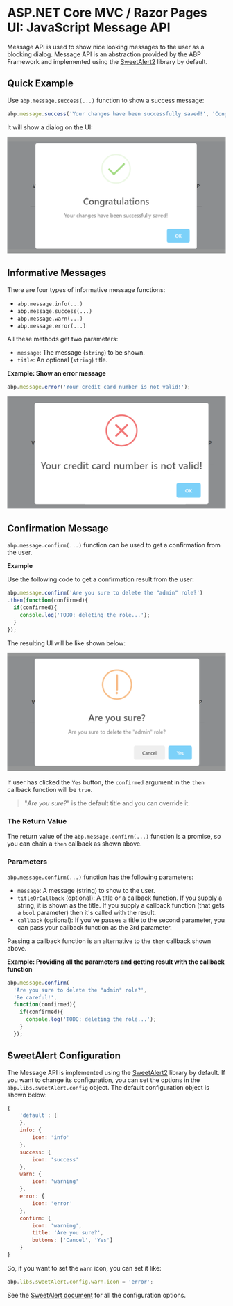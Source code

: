 # ASP.NET Core MVC / Razor Pages UI: JavaScript Message API

Message API is used to show nice looking messages to the user as a blocking dialog. Message API is an abstraction provided by the ABP Framework and implemented using the [SweetAlert2](https://sweetalert2.github.io/) library by default.

## Quick Example

Use `abp.message.success(...)` function to show a success message:

````js
abp.message.success('Your changes have been successfully saved!', 'Congratulations');
````

It will show a dialog on the UI:

![js-message-success](../../../images/js-message-success.png)

## Informative Messages

There are four types of informative message functions:

* `abp.message.info(...)`
* `abp.message.success(...)`
* `abp.message.warn(...)`
* `abp.message.error(...)`

All these methods get two parameters:

* `message`: The message (`string`) to be shown.
* `title`: An optional (`string`) title.

**Example: Show an error message**

````js
abp.message.error('Your credit card number is not valid!');
````

![js-message-error](../../../images/js-message-error.png)

## Confirmation Message

`abp.message.confirm(...)` function can be used to get a confirmation from the user.

**Example**

Use the following code to get a confirmation result from the user:

````js
abp.message.confirm('Are you sure to delete the "admin" role?')
.then(function(confirmed){
  if(confirmed){
    console.log('TODO: deleting the role...');
  }
});
````

The resulting UI will be like shown below:

![js-message-confirm](../../../images/js-message-confirm.png)

If user has clicked the `Yes` button, the `confirmed` argument in the `then` callback function will be `true`.

> "*Are you sure?*" is the default title and you can override it.

### The Return Value

The return value of the `abp.message.confirm(...)` function is a promise, so you can chain a `then` callback as shown above.

### Parameters

`abp.message.confirm(...)` function has the following parameters:

* `message`: A message (string) to show to the user.
* `titleOrCallback` (optional): A title or a callback function. If you supply a string, it is shown as the title. If you supply a callback function (that gets a `bool` parameter) then it's called with the result.
* `callback` (optional): If you've passes a title to the second parameter, you can pass your callback function as the 3rd parameter.

Passing a callback function is an alternative to the `then` callback shown above.

**Example: Providing all the parameters and getting result with the callback function**

````js
abp.message.confirm(
  'Are you sure to delete the "admin" role?',
  'Be careful!',
  function(confirmed){
    if(confirmed){
      console.log('TODO: deleting the role...');
    }
  });
````

## SweetAlert Configuration

The Message API is implemented using the [SweetAlert2](https://sweetalert2.github.io/) library by default. If you want to change its configuration, you can set the options in the `abp.libs.sweetAlert.config` object. The default configuration object is shown below:

````js
{
    'default': {
    },
    info: {
        icon: 'info'
    },
    success: {
        icon: 'success'
    },
    warn: {
        icon: 'warning'
    },
    error: {
        icon: 'error'
    },
    confirm: {
        icon: 'warning',
        title: 'Are you sure?',
        buttons: ['Cancel', 'Yes']
    }
}
````

So, if you want to set the `warn` icon, you can set it like:

````js
abp.libs.sweetAlert.config.warn.icon = 'error';
````

See the [SweetAlert document](https://sweetalert2.github.io/) for all the configuration options.

